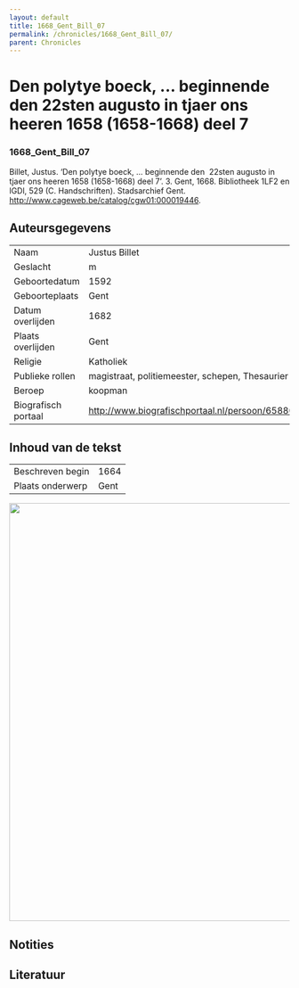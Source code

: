 ```yaml
---
layout: default
title: 1668_Gent_Bill_07
permalink: /chronicles/1668_Gent_Bill_07/
parent: Chronicles
--- 
```



# Den polytye boeck, ... beginnende den  22sten augusto in tjaer ons heeren 1658 (1658-1668) deel 7 

### 1668_Gent_Bill_07 

Billet, Justus. ‘Den polytye boeck, ... beginnende den  22sten augusto in tjaer ons heeren 1658 (1658-1668) deel 7’. 3. Gent, 1668. Bibliotheek 1LF2 en lGDl, 529 (C. Handschriften). Stadsarchief Gent. http://www.cageweb.be/catalog/cgw01:000019446. 

## Auteursgegevens 

| | | 
| --------------- | --------------- | 
| Naam | Justus Billet | 
| Geslacht | m | 
| Geboortedatum | 1592 | 
| Geboorteplaats | Gent | 
| Datum overlijden | 1682 | 
| Plaats overlijden | Gent | 
| Religie | Katholiek | 
| Publieke rollen | magistraat, politiemeester, schepen, Thesaurier | 
| Beroep | koopman | 
| Biografisch portaal | http://www.biografischportaal.nl/persoon/65880947 | 

## Inhoud van de tekst 

| | | 
| --------------- | --------------- | 
| Beschreven begin | 1664 | 
| Plaats onderwerp | Gent | 

[<img src="..\..\barplots_chronicles\1668_Gent_Bill_07.jpg" width="750"/>](..\..\barplots_chronicles\1668_Gent_Bill_07.jpg) 

## Notities 

## Literatuur 

